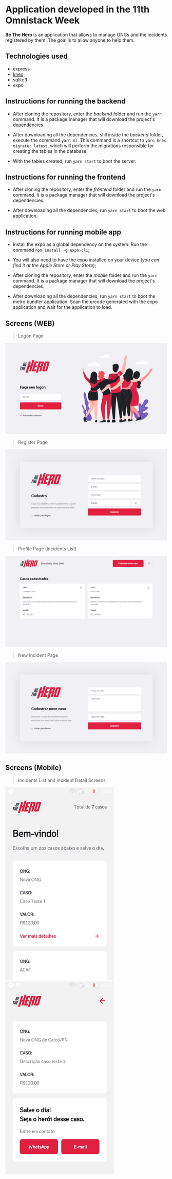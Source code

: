 # Application developed in the 11th Omnistack Week

**Be The Hero** is an application that allows to manage ONGs and the incidents registered by them. The goal is to allow anyone to help them.

## Technologies used
 - express
 - <a href="http://knexjs.org/">knex</a>
 - sqlite3
 - expo

## Instructions for running the backend
- After cloning the repository, enter the *backend* folder and run the `yarn` command. It is a package manager that will download the project's dependencies.

- After downloading all the dependencies, still inside the *backend* folder, execute the command `yarn ml`. This command is a shortcut to `yarn knex migrate: latest`, which will perform the migrations responsible for creating the tables in the database.

- With the tables created, run `yarn start` to boot the server.

## Instructions for running the frontend
- After cloning the repository, enter the *frontend* folder and run the `yarn` command. It is a package manager that will download the project's dependencies.

- After downloading all the dependencies, run `yarn start` to boot the web application.

## Instructions for running mobile app
- Install the expo as a global dependency on the system. Run the command `npm install -g expo-cli`;

- You will also need to have the expo installed on your device (*you can find it at the Apple Store or Play Store*);

- After cloning the repository, enter the *mobile* folder and run the `yarn` command. It is a package manager that will download the project's dependencies.

- After downloading all the dependencies, run `yarn start` to boot the metro bundler application. Scan the qrcode generated with the expo application and wait for the application to load.

## Screens (WEB)
> Logon Page
<img src="./screens/logon.png" alt="Logon Page" />

> Register Page
<img src="./screens/register.png" alt="Register Page" />

> Profile Page (Incidents List)
<img src="./screens/profile.png" alt="Profile Page" />

> New Incident Page
<img src="./screens/new-incident.png" alt="New Incidente Page" />

## Screens (Mobile)
> Incidents List and Incident Detail Screens

<img height="600" src="./screens/incidents-list.jpg" alt="Incidents List Screen" />
  
<img height="600" src="./screens/incident-details.jpg" alt="Incidents Detail Screen" />
